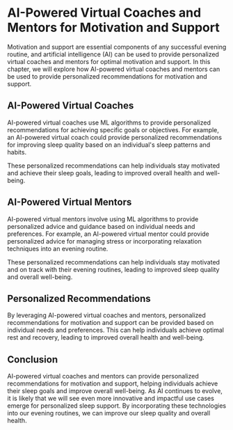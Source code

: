 AI-Powered Virtual Coaches and Mentors for Motivation and Support
========================================================================================================================================

Motivation and support are essential components of any successful evening routine, and artificial intelligence (AI) can be used to provide personalized virtual coaches and mentors for optimal motivation and support. In this chapter, we will explore how AI-powered virtual coaches and mentors can be used to provide personalized recommendations for motivation and support.

AI-Powered Virtual Coaches
--------------------------

AI-powered virtual coaches use ML algorithms to provide personalized recommendations for achieving specific goals or objectives. For example, an AI-powered virtual coach could provide personalized recommendations for improving sleep quality based on an individual's sleep patterns and habits.

These personalized recommendations can help individuals stay motivated and achieve their sleep goals, leading to improved overall health and well-being.

AI-Powered Virtual Mentors
--------------------------

AI-powered virtual mentors involve using ML algorithms to provide personalized advice and guidance based on individual needs and preferences. For example, an AI-powered virtual mentor could provide personalized advice for managing stress or incorporating relaxation techniques into an evening routine.

These personalized recommendations can help individuals stay motivated and on track with their evening routines, leading to improved sleep quality and overall well-being.

Personalized Recommendations
----------------------------

By leveraging AI-powered virtual coaches and mentors, personalized recommendations for motivation and support can be provided based on individual needs and preferences. This can help individuals achieve optimal rest and recovery, leading to improved overall health and well-being.

Conclusion
----------

AI-powered virtual coaches and mentors can provide personalized recommendations for motivation and support, helping individuals achieve their sleep goals and improve overall well-being. As AI continues to evolve, it is likely that we will see even more innovative and impactful use cases emerge for personalized sleep support. By incorporating these technologies into our evening routines, we can improve our sleep quality and overall health.
